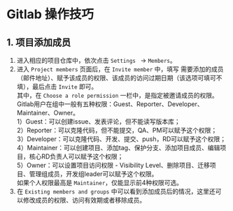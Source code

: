 # Gitlab 操作技巧

## 1. 项目添加成员

1. 进入相应的项目仓库中，依次点击 `Settings ` →  `Members`。
2. 进入 `Project members` 页面后，在 `Invite member` 中，填写 需要添加的成员（邮件地址）、赋予该成员的权限、该成员的访问过期日期（该选项可填可不填），最后点击 `Invite` 即可。  
   其中，在 `Choose a role permission` 一栏中，是指定被邀请成员的权限。  
   Gitlab用户在组中一般有五种权限：Guest、Reporter、Developer、Maintainer、Owner。  
   1）Guest：可以创建issue、发表评论，但不能读写版本库；  
   2）Reporter：可以克隆代码，但不能提交，QA、PM可以赋予这个权限；  
   3）Developer：可以克隆代码、开发、提交、push，RD可以赋予这个权限；  
   4）Maintainer：可以创建项目、添加tag、保护分支、添加项目成员、编辑项目，核心RD负责人可以赋予这个权限；  
   5）Owner：可以设置项目访问权限 - Visibility Level、删除项目、迁移项目、管理组成员，开发组leader可以赋予这个权限。  
   如果个人权限最高是 `Maintainer`，仅能显示前4种权限可选。
3. 在 `Existing members and groups` 中可以看到添加成员后的情况，这里还可以修改成员的权限、访问有效期或者移除成员。